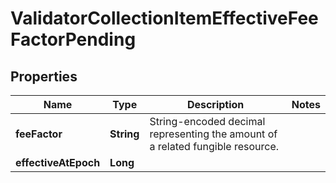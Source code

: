 

# ValidatorCollectionItemEffectiveFeeFactorPending


## Properties

| Name | Type | Description | Notes |
|------------ | ------------- | ------------- | -------------|
|**feeFactor** | **String** | String-encoded decimal representing the amount of a related fungible resource. |  |
|**effectiveAtEpoch** | **Long** |  |  |



